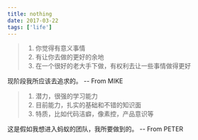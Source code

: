 ```yaml
---
title: nothing 
date: 2017-03-22 
tags: ['life']
---
```


>1. 你觉得有意义事情
>2. 有让你去做的更好的余地
>3. 在一个很好的老大手下做，有权利去让一些事情做得更好

现阶段我所应该去追求的。 -- From MIKE

>1. 潜力，很强的学习能力
>2. 目前能力，扎实的基础和不错的知识面
>3. 特质，比如代码洁癖，像素控，产品意识等

这是假如我想进入蚂蚁的团队，我所要做到的。 -- From PETER